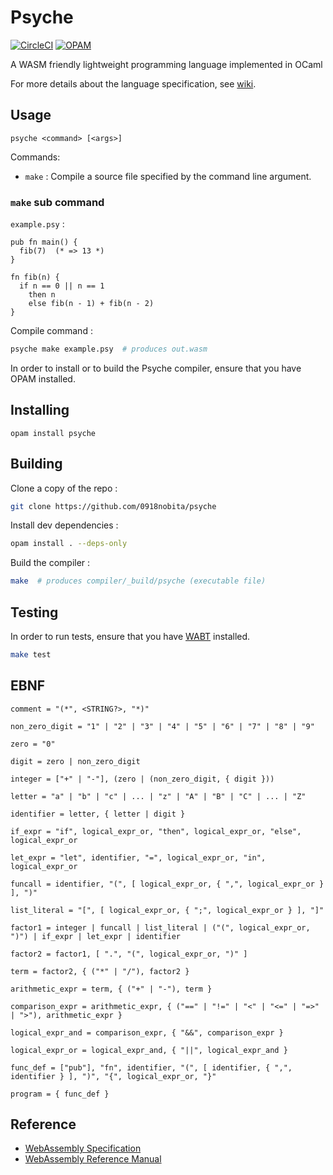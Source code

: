 # Psyche

[![CircleCI](https://circleci.com/gh/0918nobita/psyche.svg?style=svg)](https://circleci.com/gh/0918nobita/psyche)  [![OPAM](https://img.shields.io/badge/OPAM-v0.0.1-orange)](https://opam.ocaml.org/packages/psyche/)

A WASM friendly lightweight programming language implemented in OCaml

For more details about the language specification, see [wiki](https://github.com/0918nobita/psyche/wiki).

## Usage

```text
psyche <command> [<args>]
```

Commands:

- ``make`` : Compile a source file specified by the command line argument.

### ``make`` sub command

``example.psy`` :

```text
pub fn main() {
  fib(7)  (* => 13 *)
}

fn fib(n) {
  if n == 0 || n == 1
    then n
    else fib(n - 1) + fib(n - 2)
}
```

Compile command :

```bash
psyche make example.psy  # produces out.wasm
```

In order to install or to build the Psyche compiler, ensure that you have OPAM installed.

## Installing

```
opam install psyche
```

## Building

Clone a copy of the repo :

```bash
git clone https://github.com/0918nobita/psyche
```

Install dev dependencies :

```bash
opam install . --deps-only
```

Build the compiler :

```bash
make  # produces compiler/_build/psyche (executable file)
```

## Testing

In order to run tests, ensure that you have [WABT](https://github.com/WebAssembly/wabt) installed.

```bash
make test
```

## EBNF

```
comment = "(*", <STRING?>, "*)"

non_zero_digit = "1" | "2" | "3" | "4" | "5" | "6" | "7" | "8" | "9"

zero = "0"

digit = zero | non_zero_digit

integer = ["+" | "-"], (zero | (non_zero_digit, { digit }))

letter = "a" | "b" | "c" | ... | "z" | "A" | "B" | "C" | ... | "Z"

identifier = letter, { letter | digit }

if_expr = "if", logical_expr_or, "then", logical_expr_or, "else", logical_expr_or

let_expr = "let", identifier, "=", logical_expr_or, "in", logical_expr_or

funcall = identifier, "(", [ logical_expr_or, { ",", logical_expr_or } ], ")"

list_literal = "[", [ logical_expr_or, { ";", logical_expr_or } ], "]"

factor1 = integer | funcall | list_literal | ("(", logical_expr_or, ")") | if_expr | let_expr | identifier

factor2 = factor1, [ ".", "(", logical_expr_or, ")" ]

term = factor2, { ("*" | "/"), factor2 }

arithmetic_expr = term, { ("+" | "-"), term }

comparison_expr = arithmetic_expr, { ("==" | "!=" | "<" | "<=" | "=>" | ">"), arithmetic_expr }

logical_expr_and = comparison_expr, { "&&", comparison_expr }

logical_expr_or = logical_expr_and, { "||", logical_expr_and }

func_def = ["pub"], "fn", identifier, "(", [ identifier, { ",", identifier } ], ")", "{", logical_expr_or, "}"

program = { func_def }
```

## Reference

- [WebAssembly Specification](https://webassembly.github.io/spec/core/index.html)
- [WebAssembly Reference Manual](https://github.com/sunfishcode/wasm-reference-manual/blob/master/WebAssembly.md)
